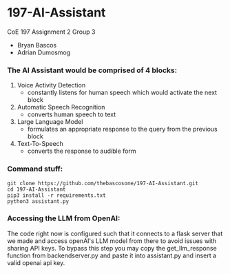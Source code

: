 # 197-AI-Assistant
CoE 197 Assignment 2 Group 3
 - Bryan Bascos
 - Adrian Dumosmog


### The AI Assistant would be comprised of 4 blocks: 
1. Voice Activity Detection
   - constantly listens for human speech which would activate the next block
2. Automatic Speech Recognition
   - converts human speech to text
3. Large Language Model
   - formulates an appropriate response to the query from the previous block
4. Text-To-Speech
   - converts the response to audible form


### Command stuff:
```
git clone https://github.com/thebascosone/197-AI-Assistant.git
cd 197-AI-Assistant
pip3 install -r requirements.txt
python3 assistant.py
```

### Accessing the LLM from OpenAI:
The code right now is configured such that it connects to a flask server that we made and access openAI's LLM model from there to avoid issues with sharing API keys. To bypass this step you may copy the get_llm_response function from backendserver.py and paste it into assistant.py and insert a valid openai api key.